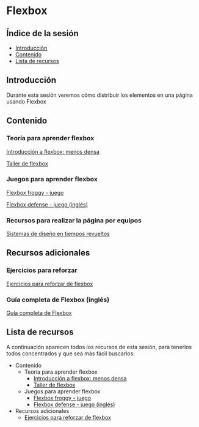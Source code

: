 # Flexbox

## Índice de la sesión

- [Introducción](#introduccion)
- [Contenido](#contenido)
- [Lista de recursos](#lista-de-recursos)

## Introducción

Durante esta sesión veremos cómo distribuir los elementos en una página usando Flexbox

## Contenido

### Teoría para aprender flexbox

[Introducción a flexbox: menos densa](https://www.youtube.com/watch?v=F-KCncXMPk0)

[Taller de flexbox](https://www.youtube.com/watch?v=job5SOuS7Ko)

### Juegos para aprender flexbox

[Flexbox froggy - juego](http://flexboxfroggy.com/#es)

[Flexbox defense - juego (inglés)](flexboxdefense.com)


### Recursos para realizar la página por equipos

[Sistemas de diseño en tiempos revueltos](https://medium.com/startups-es/sistemas-de-dise%C3%B1o-90c25180bb08)

## Recursos adicionales

### Ejercicios para reforzar

[Ejercicios para reforzar de flexbox](https://docs.google.com/document/d/10U8ngNMrzlZQAA5cZDCjK11UU6KRyx5TyU24uJbBPew/edit)

### Guía completa de Flexbox (inglés)

[Guía completa de Flexbox](https://css-tricks.com/snippets/css/a-guide-to-flexbox/)

## Lista de recursos

A continuación aparecen todos los recursos de esta sesión, para tenerlos todos concentrados y que sea más fácil buscarlos:

- Contenido
  - Teoría para aprender flexbox
    - [Introducción a flexbox: menos densa](https://www.youtube.com/watch?v=F-KCncXMPk0)
    - [Taller de flexbox](https://www.youtube.com/watch?v=job5SOuS7Ko)
  - Juegos para aprender flexbox
    - [Flexbox froggy - juego](http://flexboxfroggy.com/#es)
    - [Flexbox defense - juego (inglés)](flexboxdefense.com)
- Recursos adicionales
  - [Ejercicios para reforzar de flexbox](https://docs.google.com/document/d/10U8ngNMrzlZQAA5cZDCjK11UU6KRyx5TyU24uJbBPew/edit)
